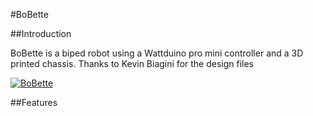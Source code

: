 #BoBette

##Introduction

BoBette is a biped robot using a Wattduino pro mini controller and a 3D printed chassis. Thanks to Kevin Biagini for the design files


[![BoBette](https://farm8.staticflickr.com/7649/16310389023_fe9cec09c5_m.jpg)](https://github.com/robotfreak/robotfreak/tree/master/BoBette)

##Features

